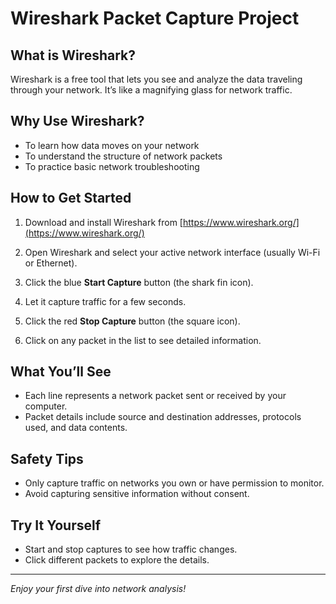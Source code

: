 # Wireshark Packet Capture Project

## What is Wireshark?

Wireshark is a free tool that lets you see and analyze the data traveling through your network. It’s like a magnifying glass for network traffic.

## Why Use Wireshark?

- To learn how data moves on your network  
- To understand the structure of network packets  
- To practice basic network troubleshooting  

## How to Get Started

1. Download and install Wireshark from [https://www.wireshark.org/](https://www.wireshark.org/)  

2. Open Wireshark and select your active network interface (usually Wi-Fi or Ethernet).

3. Click the blue **Start Capture** button (the shark fin icon).

4. Let it capture traffic for a few seconds.

5. Click the red **Stop Capture** button (the square icon).

6. Click on any packet in the list to see detailed information.

## What You’ll See

- Each line represents a network packet sent or received by your computer.  
- Packet details include source and destination addresses, protocols used, and data contents.

## Safety Tips

- Only capture traffic on networks you own or have permission to monitor.  
- Avoid capturing sensitive information without consent.

## Try It Yourself

- Start and stop captures to see how traffic changes.  
- Click different packets to explore the details.

---

*Enjoy your first dive into network analysis!*

